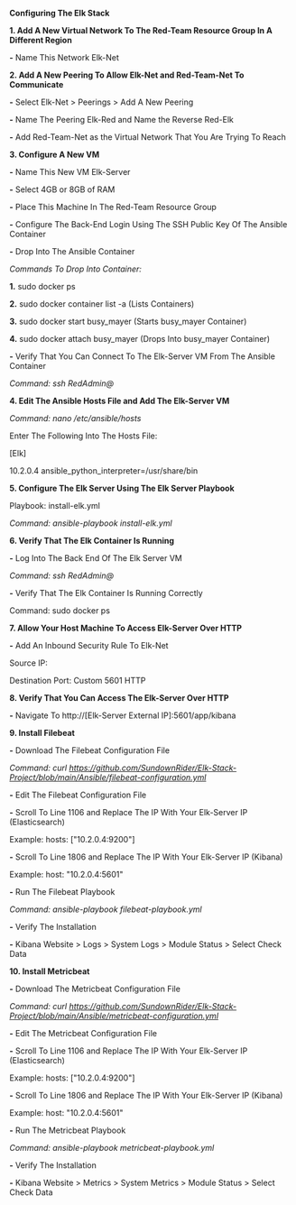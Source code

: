 **Configuring The Elk Stack**

**1. Add A New Virtual Network To The Red-Team Resource Group In A Different Region**

**-** Name This Network Elk-Net

**2. Add A New Peering To Allow Elk-Net and Red-Team-Net To Communicate**

**-** Select Elk-Net > Peerings > Add A New Peering

**-** Name The Peering Elk-Red and Name the Reverse Red-Elk

**-** Add Red-Team-Net as the Virtual Network That You Are Trying To Reach

**3. Configure A New VM**

**-** Name This New VM Elk-Server

**-** Select 4GB or 8GB of RAM

**-** Place This Machine In The Red-Team Resource Group

**-** Configure The Back-End Login Using The SSH Public Key Of The Ansible Container

**-** Drop Into The Ansible Container

_Commands To Drop Into Container:_

**1.** sudo docker ps

**2.** sudo docker container list -a (Lists Containers)

**3.** sudo docker start busy_mayer (Starts busy_mayer Container)

**4.** sudo docker attach busy_mayer (Drops Into busy_mayer Container)

**-** Verify That You Can Connect To The Elk-Server VM From The Ansible Container

_Command: ssh RedAdmin@<Elk-Server IP>_

**4. Edit The Ansible Hosts File and Add The Elk-Server VM**

_Command: nano /etc/ansible/hosts_

Enter The Following Into The Hosts File:

[Elk]

10.2.0.4 ansible_python_interpreter=/usr/share/bin

**5. Configure The Elk Server Using The Elk Server Playbook**

Playbook: install-elk.yml

_Command: ansible-playbook install-elk.yml_

**6. Verify That The Elk Container Is Running**

**-** Log Into The Back End Of The Elk Server VM

_Command: ssh RedAdmin@<Elk-Server IP>_

**-** Verify That The Elk Container Is Running Correctly

Command: sudo docker ps

**7. Allow Your Host Machine To Access Elk-Server Over HTTP**

**-** Add An Inbound Security Rule To Elk-Net

Source IP: <Host Machine Public IP>

Destination Port: Custom 5601 HTTP

**8. Verify That You Can Access The Elk-Server Over HTTP**

**-** Navigate To http://[Elk-Server External IP]:5601/app/kibana

**9. Install Filebeat**

**-** Download The Filebeat Configuration File

_Command: curl https://github.com/SundownRider/Elk-Stack-Project/blob/main/Ansible/filebeat-configuration.yml_

**-** Edit The Filebeat Configuration File

**-** Scroll To Line 1106 and Replace The IP With Your Elk-Server IP (Elasticsearch)

Example: hosts: ["10.2.0.4:9200"]

**-** Scroll To Line 1806 and Replace The IP With Your Elk-Server IP (Kibana)

Example: host: "10.2.0.4:5601"

**-** Run The Filebeat Playbook

_Command: ansible-playbook filebeat-playbook.yml_

**-** Verify The Installation

**-** Kibana Website > Logs > System Logs > Module Status > Select Check Data

**10. Install Metricbeat**

**-** Download The Metricbeat Configuration File

_Command: curl https://github.com/SundownRider/Elk-Stack-Project/blob/main/Ansible/metricbeat-configuration.yml_

**-** Edit The Metricbeat Configuration File

**-** Scroll To Line 1106 and Replace The IP With Your Elk-Server IP (Elasticsearch)

Example: hosts: ["10.2.0.4:9200"]

**-** Scroll To Line 1806 and Replace The IP With Your Elk-Server IP (Kibana)

Example: host: "10.2.0.4:5601"

**-** Run The Metricbeat Playbook

_Command: ansible-playbook metricbeat-playbook.yml_

**-** Verify The Installation

**-** Kibana Website > Metrics > System Metrics > Module Status > Select Check Data

